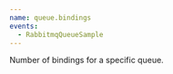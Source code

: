 ```yaml
---
name: queue.bindings
events:
  - RabbitmqQueueSample
---
```


Number of bindings for a specific queue.
